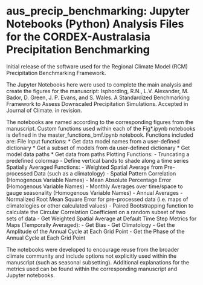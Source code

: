 # aus_precip_benchmarking: Jupyter Notebooks (Python) Analysis Files for the CORDEX-Australasia Precipitation Benchmarking

Initial release of the software used for the Regional Climate Model (RCM) Precipitation Benchmarking Framework. 

The Jupyter Notebooks here were used to complete the main analysis and create the figures for the manuscript:
Isphording, R.N., L.V. Alexander, M. Bador, D. Green, J. P. Evans, and S. Wales. A Standardized Benchmarking Framework to Assess Downscaled Precipitation Simulations. Accepted in Journal of Climate. in revision. 

The notebooks are named according to the corresponding figures from the manuscript. Custom functions used within each of the Fig*.ipynb notebooks is defined in the master_functions_bmf.ipynb notebook.
Functions included are:
  File Input functions:
    * Get data model names from a user-defined dictionary
    * Get a subset of models from da user-defined dictionary
    * Get model data paths
    * Get data from paths
  Plotting Functions:
    - Truncating a predefined colormap
    - Define vertical bands to shade along a time series
  Spatially Averaged Functions:
    - Weighted Spatial Average from Pre-processed Data (such as a climatology)
    - Spatial Pattern Correlation (Homogenous Variable Names)
    - Mean Absolute Percentage Error (Homogenous Variable Names)
    - Monthly Averages over time/space to gauge seasonality (Homogenous Variable Names)
    - Annual Averages
    - Normalized Root Mean Square Error for pre-processed data (i.e. maps of climatologies or other calculated values)
    - Paired Bootstrapping function to calculate the Circular Correlation Coefficient on a random subset of two sets of data
    - Get Weighted Spatial Average at Default Time Step
  Metrics for Maps (Temporally Averaged):
    - Get Bias
    - Get Climatology
    - Get the Amplitude of the Annual Cycle at Each Grid Point
    - Get the Phase of the Annual Cycle at Each Grid Point

The notebooks were developed to encourage reuse from the broader climate community and include options not explicitly used within the manuscript (such as seasonal subsetting). 
Additional explanations for the metrics used can be found within the corresponding manuscript and Jupyter notebooks.  
